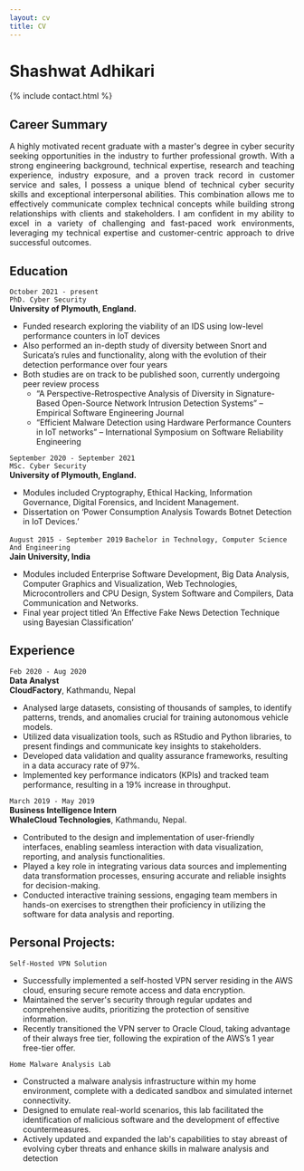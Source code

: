 ```yaml
---
layout: cv
title: CV
---
```


# Shashwat Adhikari

{% include contact.html %}

## Career Summary

<div align="justify">

A highly motivated recent graduate with a master's degree in cyber security seeking opportunities in the industry to further professional growth. With a strong engineering background, technical expertise, research and teaching experience, industry exposure, and a proven track record in customer service and sales, I possess a unique blend of technical cyber security skills and exceptional interpersonal abilities. This combination allows me to effectively communicate complex technical concepts while building strong relationships with clients and stakeholders. I am confident in my ability to excel in a variety of challenging and fast-paced work environments, leveraging my technical expertise and customer-centric approach to drive successful outcomes.

</div>

## Education


`October 2021 - present`  <br>
`PhD. Cyber Security`  
__University of Plymouth, England.__  


* Funded research exploring the viability of an IDS using low-level performance counters in IoT 
devices
* Also performed an in-depth study of diversity between Snort and Suricata’s rules and functionality, along with the evolution of their detection performance over four years
* Both studies are on track to be published soon, currently undergoing peer review process 
	* “A Perspective-Retrospective Analysis of Diversity in Signature-Based Open-Source Network Intrusion Detection Systems” – Empirical Software Engineering Journal
	* “Efficient Malware Detection using Hardware Performance Counters in IoT networks” – International Symposium on Software Reliability Engineering

`September 2020 - September 2021`  
`MSc. Cyber Security`  
__University of Plymouth, England.__  


* Modules included Cryptography, Ethical Hacking, Information Governance, Digital Forensics, and Incident Management.
* Dissertation on ‘Power Consumption Analysis Towards Botnet Detection in IoT Devices.’


`August 2015 - September 2019`
`Bachelor in Technology, Computer Science And Engineering`  
__Jain University, India__

* Modules included Enterprise Software Development, Big Data Analysis, Computer Graphics 
and Visualization, Web Technologies, Microcontrollers and CPU Design, System Software and 
Compilers, Data Communication and Networks.
* Final year project titled ‘An Effective Fake News Detection Technique using Bayesian 
Classification’



## Experience

`Feb 2020 - Aug 2020`  
__Data Analyst__   
__CloudFactory__, Kathmandu, Nepal

- Analysed large datasets, consisting of thousands of samples, to identify patterns, trends, and anomalies crucial for training autonomous vehicle models.  
- Utilized data visualization tools, such as RStudio and Python libraries, to present findings and communicate key insights to stakeholders.  
- Developed data validation and quality assurance frameworks, resulting in a data accuracy rate of 97%.  
- Implemented key performance indicators (KPIs) and tracked team performance, resulting in a 19% increase in throughput.  
   

`March 2019 - May 2019`  
__Business Intelligence Intern__  
__WhaleCloud Technologies__, Kathmandu, Nepal.  

- Contributed to the design and implementation of user-friendly interfaces, enabling seamless 
interaction with data visualization, reporting, and analysis functionalities.
- Played a key role in integrating various data sources and implementing data transformation 
processes, ensuring accurate and reliable insights for decision-making.
- Conducted interactive training sessions, engaging team members in hands-on exercises to 
strengthen their proficiency in utilizing the software for data analysis and reporting.


## Personal Projects:
`Self-Hosted VPN Solution`   
- Successfully implemented a self-hosted VPN server residing in the AWS cloud, ensuring secure remote access and data encryption. 
- Maintained the server's security through regular updates and comprehensive audits, prioritizing the protection of sensitive information. 
- Recently transitioned the VPN server to Oracle Cloud, taking advantage of their always free tier, following the expiration of the AWS’s 1 year free-tier offer.


`Home Malware Analysis Lab`  
- Constructed a malware analysis infrastructure within my home environment, complete with a dedicated sandbox and simulated internet connectivity. 
- Designed to emulate real-world scenarios, this lab facilitated the identification of malicious software and the development of effective countermeasures. 
- Actively updated and expanded the lab's capabilities to stay abreast of evolving cyber threats and enhance skills in malware analysis and detection

